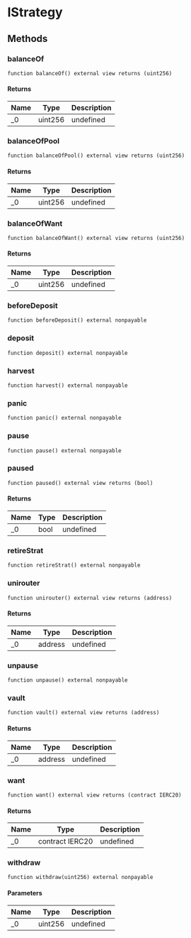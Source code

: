 # IStrategy









## Methods

### balanceOf

```solidity
function balanceOf() external view returns (uint256)
```






#### Returns

| Name | Type | Description |
|---|---|---|
| _0 | uint256 | undefined |

### balanceOfPool

```solidity
function balanceOfPool() external view returns (uint256)
```






#### Returns

| Name | Type | Description |
|---|---|---|
| _0 | uint256 | undefined |

### balanceOfWant

```solidity
function balanceOfWant() external view returns (uint256)
```






#### Returns

| Name | Type | Description |
|---|---|---|
| _0 | uint256 | undefined |

### beforeDeposit

```solidity
function beforeDeposit() external nonpayable
```






### deposit

```solidity
function deposit() external nonpayable
```






### harvest

```solidity
function harvest() external nonpayable
```






### panic

```solidity
function panic() external nonpayable
```






### pause

```solidity
function pause() external nonpayable
```






### paused

```solidity
function paused() external view returns (bool)
```






#### Returns

| Name | Type | Description |
|---|---|---|
| _0 | bool | undefined |

### retireStrat

```solidity
function retireStrat() external nonpayable
```






### unirouter

```solidity
function unirouter() external view returns (address)
```






#### Returns

| Name | Type | Description |
|---|---|---|
| _0 | address | undefined |

### unpause

```solidity
function unpause() external nonpayable
```






### vault

```solidity
function vault() external view returns (address)
```






#### Returns

| Name | Type | Description |
|---|---|---|
| _0 | address | undefined |

### want

```solidity
function want() external view returns (contract IERC20)
```






#### Returns

| Name | Type | Description |
|---|---|---|
| _0 | contract IERC20 | undefined |

### withdraw

```solidity
function withdraw(uint256) external nonpayable
```





#### Parameters

| Name | Type | Description |
|---|---|---|
| _0 | uint256 | undefined |




